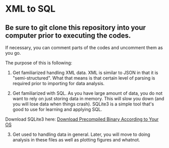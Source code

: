 # XML to SQL 

## Be sure to git clone this repository into your computer prior to executing the codes.

If necessary, you can comment parts of the codes and uncomment them as you go.

The purpose of this is following:

1. Get familiarized handling XML data. XML is similar to JSON in that it is "semi-structured".
What that means is that certain level of parsing is required prior to importing for data analysis.

2. Get familiarized with SQL. As you have large amount of data, you do not want to rely on just storing data in memory. This will slow you down (and you will lose data when things crash). SQLite3 is a simple tool that's good to use for learning and applying SQL.

Download SQLite3 here:
[Download Precompiled Binary According to Your OS](https://sqlite.org/download.html)

3. Get used to handling data in general. Later, you will move to doing analysis in these files as well as plotting figures and whatnot.
